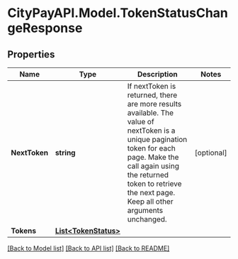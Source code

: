 # CityPayAPI.Model.TokenStatusChangeResponse

## Properties

Name | Type | Description | Notes
------------ | ------------- | ------------- | -------------
**NextToken** | **string** | If nextToken is returned, there are more results available. The value of nextToken is a unique pagination token for each page. Make the call again using the returned token to retrieve the next page. Keep all other arguments unchanged. | [optional] 
**Tokens** | [**List&lt;TokenStatus&gt;**](TokenStatus.md) |  | 

[[Back to Model list]](../README.md#documentation-for-models) [[Back to API list]](../README.md#documentation-for-api-endpoints) [[Back to README]](../README.md)

